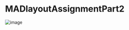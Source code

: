 # MADlayoutAssignmentPart2

![image](https://user-images.githubusercontent.com/55779668/121815468-4f7c0800-cca9-11eb-8789-b1711635694b.png)
